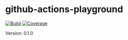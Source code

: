 # github-actions-playground

[![Build](https://github.com/coditory/actions-release-sample/actions/workflows/build.yml/badge.svg)](https://github.com/coditory/actions-release-sample/actions/workflows/build.yml)
[![Coverage](https://codecov.io/gh/coditory/actions-release-sample/branch/main/graph/badge.svg?token=TCVSZBEovQ)](https://codecov.io/gh/coditory/actions-release-sample)

Version: 0.1.0
